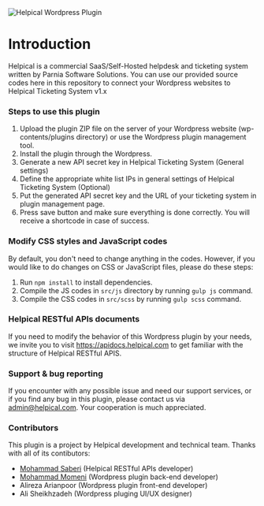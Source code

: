 <img src="https://github.com/helpical/wordpress-ticketing-plugin/blob/master/assets/images/helpical-wordpress.png" alt="Helpical Wordpress Plugin">

# Introduction
Helpical is a commercial SaaS/Self-Hosted helpdesk and ticketing system written by Parnia Software Solutions. 
You can use our provided source codes here in this repository to connect your Wordpress websites to Helpical Ticketing System v1.x

### Steps to use this plugin
1. Upload the plugin ZIP file on the server of your Wordpress website (wp-contents/plugins directory) or use the Wordpress plugin management tool.
2. Install the plugin through the Wordpress.
3. Generate a new API secret key in Helpical Ticketing System (General settings)
4. Define the appropriate white list IPs in general settings of Helpical Ticketing System (Optional)
5. Put the generated API secret key and the URL of your ticketing system in plugin management page.
6. Press save button and make sure everything is done correctly. You will receive a shortcode in case of success.

### Modify CSS styles and JavaScript codes
By default, you don't need to change anything in the codes. However, if you would like to do changes on CSS or JavaScript files, please do these steps:
1. Run `npm install` to install dependencies.
2. Compile the JS codes in `src/js` directory by running `gulp js` command.
3. Compile the CSS codes in `src/scss` by running `gulp scss` command.

### Helpical RESTful APIs documents
If you need to modify the behavior of this Wordpress plugin by your needs, we invite you to visit https://apidocs.helpical.com to get familiar with the structure of Helpical RESTful APIS.

### Support & bug reporting
If you encounter with any possible issue and need our support services, or if you find any bug in this plugin, please contact us via admin@helpical.com.
Your cooperation is much appreciated.

### Contributors  
This plugin is a project by Helpical development and technical team.
Thanks with all of its contibutors:

- <a href="https://github.com/mbsaberi">Mohammad Saberi</a> (Helpical RESTful APIs developer)
- <a href="https://github.com/mohamad-momeni">Mohammad Momeni</a> (Wordpress plugin back-end developer)
- Alireza Arianpoor (Wordpress plugin front-end developer)
- Ali Sheikhzadeh (Wordpress pluging UI/UX designer)

